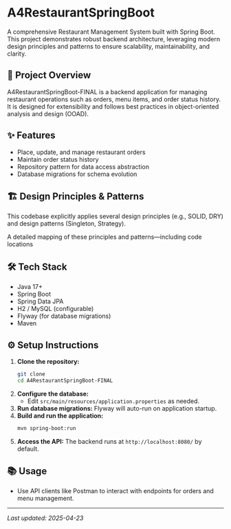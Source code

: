 # A4RestaurantSpringBoot

A comprehensive Restaurant Management System built with Spring Boot. This project demonstrates robust backend architecture, leveraging modern design principles and patterns to ensure scalability, maintainability, and clarity.

## 🚀 Project Overview
A4RestaurantSpringBoot-FINAL is a backend application for managing restaurant operations such as orders, menu items, and order status history. It is designed for extensibility and follows best practices in object-oriented analysis and design (OOAD).

## ✨ Features
- Place, update, and manage restaurant orders
- Maintain order status history
- Repository pattern for data access abstraction
- Database migrations for schema evolution

## 🏗️ Design Principles & Patterns
This codebase explicitly applies several design principles (e.g., SOLID, DRY) and design patterns (Singleton, Strategy).

A detailed mapping of these principles and patterns—including code locations 

## 🛠️ Tech Stack
- Java 17+
- Spring Boot
- Spring Data JPA
- H2 / MySQL (configurable)
- Flyway (for database migrations)
- Maven

## ⚙️ Setup Instructions
1. **Clone the repository:**
   ```bash
   git clone 
   cd A4RestaurantSpringBoot-FINAL
   ```
2. **Configure the database:**
   - Edit `src/main/resources/application.properties` as needed.
3. **Run database migrations:**
   Flyway will auto-run on application startup.
4. **Build and run the application:**
   ```bash
   mvn spring-boot:run
   ```
5. **Access the API:**
   The backend runs at `http://localhost:8080/` by default.

## 📚 Usage
- Use API clients like Postman to interact with endpoints for orders and menu management.

---
*Last updated: 2025-04-23*
